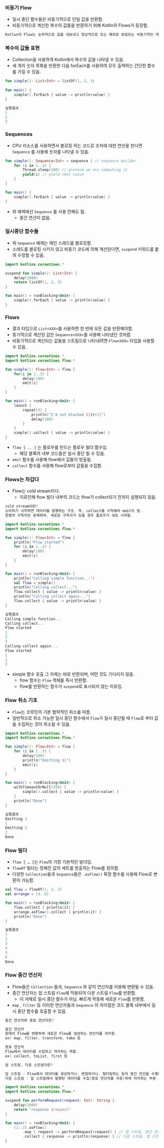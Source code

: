 ### 비동기 Flow

- 일시 중단 함수들은 비동기적으로 단일 값을 반환함.
- 비동기적으로 계산한 복수의 값들을 반환하기 위해  Kotlin의 Flows가 등장함.

```kotlin
Kotlun의 Flow는 순차적으로 값을 내보내고 정상적으로 또는 예외로 완료되는 비동기적인 데이터 스트림입니다.
```

### 복수의 값들 표현

- Collection을 사용하여 Kotlin에서 복수의 값을 나타낼 수 있음.
- 세 개의 숫자 목록을 반환한 다음 forEach를 사용하여 모두 출력하는 간단한 함수를 가질 수 있음.

```kotlin
fun simple(): List<Int> = listOf(1, 2, 3)
 
fun main() {
    simple().forEach { value -> println(value) } 
}

실행결과
1
2
3
```

### Sequences

- CPU 리소스를 사용하면서 블로킹 하는 코드로 숫자에 대한 연산을 한다면 `Sequence` 를 사용해 숫자를 나타낼 수 있음.

```kotlin
fun simple(): Sequence<Int> = sequence { // sequence builder
    for (i in 1..3) {
        Thread.sleep(100) // pretend we are computing it
        yield(i) // yield next value
    }
}

fun main() {
    simple().forEach { value -> println(value) } 
}
```

- 위 예제에선 `Sequence` 를 사용 안해도 됨.
    - 중간 연산이 없음.

### 일시중단 함수들

- 위 `Sequence` 예제는 메인 스레드를 블로킹함.
- 스레드를 블로킹 시키지 않고 비동기 코드에 의해 계산된다면, `suspend` 키워드를 붙여  수정할 수 있음.

```kotlin
import kotlinx.coroutines.*

suspend fun simple(): List<Int> {
    delay(1000)
    return listOf(1, 2, 3)
}

fun main() = runBlocking<Unit> {
    simple().forEach { value -> println(value) }
}
```

### Flows

- 결과 타입으로 `List<XXX>`를 사용하면 한 번에 모든 값을 반환해야함.
- 동기적으로 계산된 값은 `Sequence<XXX>`를 사용해 나타냈던 것처럼
- 비동기적으로 계산되는 값들을 스트림으로 나타내려면 `Flow<XXX>` 타입을 사용할 수 있음.

```kotlin
import kotlinx.coroutines.*
import kotlinx.coroutines.flow.*

fun simple(): Flow<Int> = flow {
    for(i in 1..3) {
        delay(100)
        emit(i)
    }
}

fun main() = runBlocking<Unit> {
    launch {
        repeat(3) {
            println("I'm not blocked ${it+1}")
            delay(100)
        }
    }
    simple().collect { value -> println(value) }
}
```

- `flow { .. }` 는 플로우를 만드는 플로우 빌더 함수임.
    - 해당 블록의 내부 코드들은 일시 중단 될 수 있음.
- `emit` 함수를 사용해 flow에서 값들이 방출됨.
- `collect` 함수를 사용해 flow로부터 값들을 수집함.

### Flows는 차갑다

- Flow는 cold stream이다.
    - 이로인해 flow 빌더 내부의 코드는 flow가 collect되기 전까지 실행되지 않음.

```kotlin
cold stream이란?
소비하기 시작하면 데이터를 발행하는 구조. 즉, collect를 시작해야 emit이 됨.
한명의 구독자만 존재하며, 새로운 구독자가 있을 경우 플로우가 새로 시작됨.
```

```kotlin
import kotlinx.coroutines.*
import kotlinx.coroutines.flow.*

fun simple(): Flow<Int> = flow {
    println("Flow started")
    for (i in 1..3) {
        delay(100)
        emit(i)
    }
}

fun main() = runBlocking<Unit> {
    println("Calling simple function...")
    val flow = simple()
    println("Calling collect...")
    flow.collect { value -> println(value) }
    println("Calling collect again...")
    flow.collect { value -> println(value) }
}

실행결과
Calling simple function...
Calling collect...
Flow started
1
2
3
Calling collect again...
Flow started
1
2
3
```

- simple 함수 호출 그 자체는 바로 반환되며, 어떤 것도 기다리지 않음.
    - flow 함수는 `Flow` 객체를 즉시 반환함.
    - flow를 반환하는 함수가 `suspend`로 표시되지 않는 이유임.

### Flow 취소 기초

- `Flow`는 코루틴의 기본 협력적인 취소를 따름.
- 일반적으로 취소 가능한 일시 중단 함수에서 `Flow`가 일시 중단될 때 `Flow`로 부터 값을 수집하는 것이 취소될 수 있음.

```kotlin
import kotlinx.coroutines.*
import kotlinx.coroutines.flow.*

fun simple(): Flow<Int> = flow {
    for (i in 1..3) {
        delay(100)
        println("Emitting $i")
        emit(i)
    }
}

fun main() = runBlocking<Unit> {
    withTimeoutOrNull(250) {
        simple().collect { value -> println(value) }
    }
    println("Done")
}

실행결과
Emitting 1
1
Emitting 2
2
Done
```

### Flow 빌더

- `flow { … }`는 `Flow`의 가장 기본적인 빌더임.
- `flowOf` 빌더는 정해진 값의 세트를 방출하는 Flow를 정의함.
- 다양한 `Collection`들과 `Sequence`들은 `.asFlow()` 확장 함수를 사용해 Flow로 변환이 가능함.

```kotlin
val flow = flowOf(1, 2, 3)
val arrange = (4..6)

fun main() = runBlocking<Unit> {
    flow.collect { println(it) }
    arrange.asFlow().collect { println(it) }
    println("Done")
}

실행결과
1
2
3
4
5
6
Done
```

### Flow 중간 연산자

- Flow들은 `Collection` 들과, `Sequence` 와 같이 연산자를 이용해 변환될 수 있음.
- 중간 연산자는 업 스트림 `Flow`에 적용되어 다운 스트림 `Flow`를 반환함.
    - 이 자체로 일시 중단 함수가 아님. 빠르게 작동해 새로운 `Flow`를 반환함.
- `map` , `filter` 등 이러한 연산자들과 `Sequence` 의 차이점은 코드 블록 내부에서 일시 중단 함수를 호출할 수 있음.

```kotlin
중간 연산자와 종료 연산자란?

중간 연산자 
원래의 Flow를 변환하여 새로은 Flow를 생성하는 연산자를 의미함.
ex) map, filter, transform, take 등

종료 연산자 
Flow에서 데이터를 수집하고 처리하는 역할.
ex) collect, toList, first 등
```

```kotlin
업 스트림, 다운 스트림이란?

업 스트림 : Flow에서 데이터를 생성하거나, 변형하거나, 필터링하는 등의 중간 연산을 수행하는 부분.
다운 스트림 : 업 스트림에서 발행된 데이터를 수집(종료 연산자를 사용)하여 처리하는 부분. 

```

```kotlin
import kotlinx.coroutines.*
import kotlinx.coroutines.flow.*

suspend fun performRequest(request: Int): String {
    delay(1000) 
    return "response $request"
}

fun main() = runBlocking<Unit> {
    (1..3).asFlow()
        .map { request -> performRequest(request) } // 업 스트림. 중간 연산을 실행함. 해당 부분의 데이터를 수집되지 않음.
        .collect { response -> println(response) } // 다운 스트림. 업 스트림에서 발행한 데이터를 수집하여 처리함.
}
```
